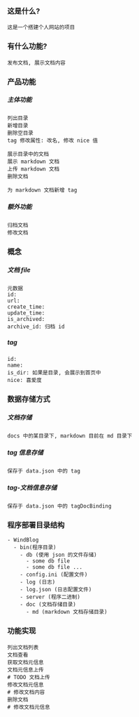 ### 这是什么?

    这是一个搭建个人网站的项目

### 有什么功能?

    发布文档, 展示文档内容


### 产品功能
##### 主体功能

    列出目录
    新增目录
    删除空目录
    tag 修改属性: 改名, 修改 nice 值
    
    展示目录中的文档
    展示 markdown 文档
    上传 markdown 文档
    删除文档
    
    为 markdown 文档新增 tag
    

##### 额外功能

    归档文档
    修改文档


### 概念

##### 文档 file

    元数据
    id:
    url: 
    create_time:
    update_time:
    is_archived:
    archive_id: 归档 id


##### tag

    id: 
    name:
    is_dir: 如果是目录, 会展示到首页中
    nice: 喜爱度

### 数据存储方式

##### 文档存储

    docs 中的某目录下, markdown 目前在 md 目录下

##### tag 信息存储

    保存于 data.json 中的 tag

##### tag-文档信息存储

    保存于 data.json 中的 tagDocBinding

### 程序部署目录结构

~~~
- WindBlog
  - bin(程序目录)
    - db (使用 json 的文件存储)
      - some db file
      - some db file ... 
    - config.ini (配置文件)
    - log (日志)
    - log.json (日志配置文件)
    - server (程序二进制)
    - doc (文档存储目录)
      - md (markdown 文档存储目录)
~~~

### 功能实现

    列出文档列表
    文档查看
    获取文档元信息
    文档元信息上传
    # TODO 文档上传
    修改文档元信息
    # 修改文档内容
    删除文档
    # 修改文档元信息
